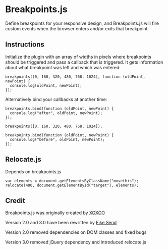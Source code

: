 # Breakpoints.js

Define breakpoints for your responsive design, and Breakpoints.js will fire custom events when the browser enters and/or exits that breakpoint.

## Instructions

Initialize the plugin with an array of widths in pixels where breakpoints should be triggered
and pass a callback that is triggered. It gets information about what breakpoint was left and which was entered:

    breakpoints([0, 160, 320, 480, 768, 1024], function (oldPoint, newPoint) {
      console.log(oldPoint, newPoint);
    });

Alternatively bind your callbacks at another time:
    
    breakpoints.bind(function (oldPoint, newPoint) {
      console.log("after", oldPoint, newPoint);
    });

    breakpoints([0, 160, 320, 480, 768, 1024]);

    breakpoints.bind(function (oldPoint, newPoint) {
      console.log("before", oldPoint, newPoint);
    });

## Relocate.js

Depends on breakpoints.js

    var elements = document.getElementsByClassName("movethis");
    relocate(480, document.getElementById("target"), elements);

## Credit

Breakpoints.js was originally created by [XOXCO](http://xoxco.com)

Version 2.0 and 3.0 have been rewritten by [Eike Send](http://eike.se/nd)

Version 2.0 removed dependencies on DOM classes and fixed bugs

Version 3.0 removed jQuery dependency and introduced relocate.js
